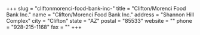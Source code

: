 +++
slug = "cliftonmorenci-food-bank-inc-"
title = "Clifton/Morenci Food Bank Inc."
name = "Clifton/Morenci Food Bank Inc."
address = "Shannon Hill Complex"
city = "Clifton"
state = "AZ"
postal = "85533"
website = ""
phone = "928-215-1168"
fax = ""
+++
